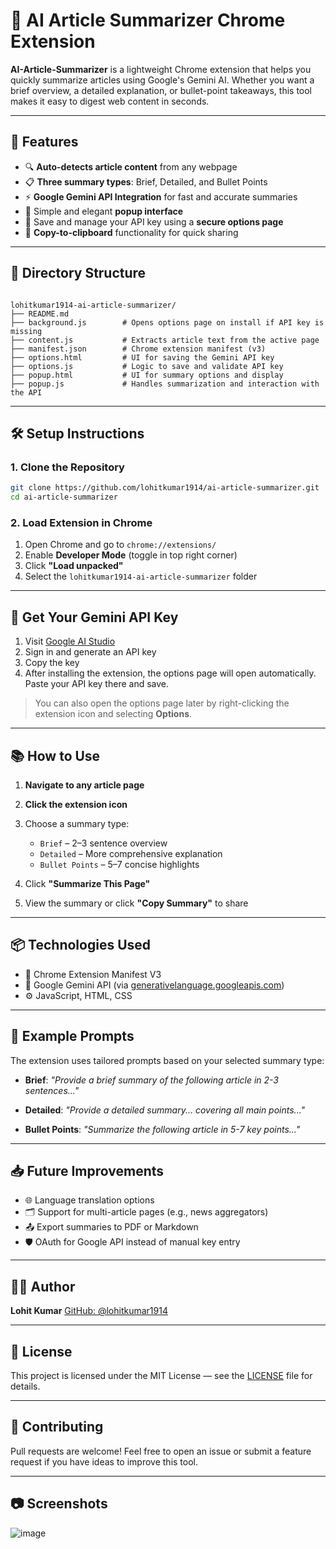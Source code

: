 # 🧠 AI Article Summarizer Chrome Extension

**AI-Article-Summarizer** is a lightweight Chrome extension that helps you quickly summarize articles using Google's Gemini AI. Whether you want a brief overview, a detailed explanation, or bullet-point takeaways, this tool makes it easy to digest web content in seconds.

---

## 🚀 Features

- 🔍 **Auto-detects article content** from any webpage  
- 📋 **Three summary types**: Brief, Detailed, and Bullet Points  
- ⚡ **Google Gemini API Integration** for fast and accurate summaries  
- 🧰 Simple and elegant **popup interface**  
- 🔑 Save and manage your API key using a **secure options page**  
- 📎 **Copy-to-clipboard** functionality for quick sharing  

---

## 📁 Directory Structure

```

lohitkumar1914-ai-article-summarizer/
├── README.md
├── background.js        # Opens options page on install if API key is missing
├── content.js           # Extracts article text from the active page
├── manifest.json        # Chrome extension manifest (v3)
├── options.html         # UI for saving the Gemini API key
├── options.js           # Logic to save and validate API key
├── popup.html           # UI for summary options and display
├── popup.js             # Handles summarization and interaction with the API

````

---

## 🛠️ Setup Instructions

### 1. Clone the Repository

```bash
git clone https://github.com/lohitkumar1914/ai-article-summarizer.git
cd ai-article-summarizer
````

### 2. Load Extension in Chrome

1. Open Chrome and go to `chrome://extensions/`
2. Enable **Developer Mode** (toggle in top right corner)
3. Click **"Load unpacked"**
4. Select the `lohitkumar1914-ai-article-summarizer` folder

---

## 🔐 Get Your Gemini API Key

1. Visit [Google AI Studio](https://makersuite.google.com/app/apikey)
2. Sign in and generate an API key
3. Copy the key
4. After installing the extension, the options page will open automatically. Paste your API key there and save.

> You can also open the options page later by right-clicking the extension icon and selecting **Options**.

---

## 📚 How to Use

1. **Navigate to any article page**
2. **Click the extension icon**
3. Choose a summary type:

   * `Brief` – 2–3 sentence overview
   * `Detailed` – More comprehensive explanation
   * `Bullet Points` – 5–7 concise highlights
4. Click **"Summarize This Page"**
5. View the summary or click **"Copy Summary"** to share

---

## 📦 Technologies Used

* 🧩 Chrome Extension Manifest V3
* 🧠 Google Gemini API (via [generativelanguage.googleapis.com]((https://aistudio.google.com/)))
* ⚙️ JavaScript, HTML, CSS

---

## 🧪 Example Prompts

The extension uses tailored prompts based on your selected summary type:

* **Brief**:
  *"Provide a brief summary of the following article in 2-3 sentences..."*

* **Detailed**:
  *"Provide a detailed summary... covering all main points..."*

* **Bullet Points**:
  *"Summarize the following article in 5-7 key points..."*

---

## 📥 Future Improvements

* 🌐 Language translation options
* 🗂 Support for multi-article pages (e.g., news aggregators)
* 📤 Export summaries to PDF or Markdown
* 🛡️ OAuth for Google API instead of manual key entry

---

## 🧑‍💻 Author

**Lohit Kumar**
[GitHub: @lohitkumar1914](https://github.com/lohitkumar1914)

---

## 📄 License

This project is licensed under the MIT License — see the [LICENSE](LICENSE) file for details.

---

## 🙌 Contributing

Pull requests are welcome! Feel free to open an issue or submit a feature request if you have ideas to improve this tool.

---

## 📷 Screenshots


![image](https://github.com/user-attachments/assets/fdb02f91-f654-45ef-9043-164534d6b928)
